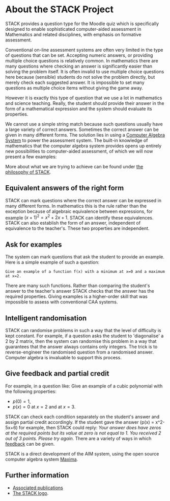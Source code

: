 # About the STACK Project

STACK provides a question type for the Moodle quiz which is specifically designed to enable sophisticated computer-aided assessment in Mathematics and related disciplines, with emphasis on formative assessment.

Conventional on-line assessment systems are often very limited in the type of questions that can be set.  Accepting numeric answers, or providing multiple choice questions is relatively common. In mathematics there are many questions where checking an answer is significantly easier than solving the problem itself.  It is often invalid to use multiple choice questions here because (sensible) students do not solve the problem directly, but merely check each suggested answer.   It is impossible to set many questions as multiple choice items without giving the game away.

However it is exactly this type of question that we use a lot in mathematics and science teaching. Really, the student should provide their answer in the form of a mathematical expression and the system should evaluate its properties.

We cannot use a simple string match because such questions usually have a large variety of correct answers.  Sometimes the correct answer can be given in many different forms.
The solution lies in using a [Computer Algebra System](../CAS/) to power the assessment system.
The built-in knowledge of mathematics that the computer algebra system provides opens up entirely new possibilities to computer-aided assessment, of which we will now present a few examples:

More about what we are trying to achieve can be found under [the philosophy of STACK](The_philosophy_of_STACK.md).

## Equivalent answers of the right form ##

STACK can mark questions where the correct answer can be expressed in many different forms. In mathematics this is the rule rather than the exception because of algebraic equivalence between expressions, for example $(x+1)^2 = x^2+2x+1$. STACK can identify these equivalences.  STACK can also establish the form of an answer, independent of equivalence to the teacher's.  These two properties are independent.

## Ask for examples ##

The system can mark questions that ask the student to provide an example. Here is a simple example of such a question:

    Give an example of a function f(x) with a minimum at x=0 and a maximum at x=2.

There are many such functions. Rather than comparing the student's answer to the teacher's answer STACK checks that the answer has the required properties.  Giving examples is a higher-order skill that was impossible to assess with conventional CAA systems.

## Intelligent randomisation ##

STACK can randomise problems in such a way that the level of difficulty is kept constant. For example, if a question asks the student to 'diagonalise' a 2 by 2 matrix, then the system can randomise this problem in a way that guarantees that the answer always contains only integers. The trick is to reverse-engineer the randomised question from a randomised answer.  Computer algebra is invaluable to support this process.

## Give feedback and partial credit ##

For example, in a question like:
Give an example of a cubic polynomial with the following properties:

* $p(0)=1$,
* $p(x)=0$ at $x=2$ and at $x=3$.

STACK can check each condition separately on the student's answer and assign partial credit accordingly.
If the student gave the answer \(p(x) = x^2-5x+6\) for example, then STACK could reply: _Your answer does have zeros at the required points but its value at zero is not equal to 1. You received 2 out of 3 points. Please try again._
There are a variety of ways in which [feedback](../Authoring/Feedback.md) can be given.

STACK is a direct development of the AIM system, using the open source computer algebra system [Maxima](../CAS/Maxima.md).

## Further information  ##

* [Associated publications](Publications.md)
* [The STACK logo](Logo.md).


